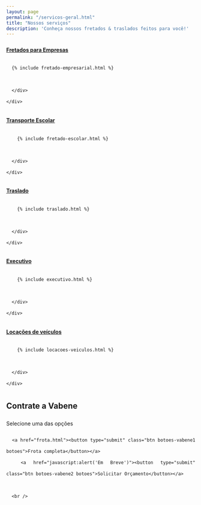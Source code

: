 ```yaml
---
layout: page
permalink: "/servicos-geral.html"
title: "Nossos serviços"
description: 'Conheça nossos fretados & traslados feitos para você!'
---
```

<div class="row" style="margin:10px 0; line-height:30px; text-align:justify">

<div class="panel-group" id="accordion" role="tablist" aria-multiselectable="true">
  <div class="panel panel-default">
    <div class="panel-heading" role="tab" id="headingOne">
      <h4 class="panel-title">
        <a role="button" data-toggle="collapse" data-parent="#accordion" href="#collapseOne" aria-expanded="true" aria-controls="collapseOne">
          <i class="fas fa-arrow-right"></i> Fretados para Empresas
        </a>
      </h4>
    </div>
    <div id="collapseOne" class="panel-collapse collapse" role="tabpanel" aria-labelledby="headingOne">
      <div class="panel-body">

      {% include fretado-empresarial.html %}

      </div>
    </div>
  </div>
  <div class="panel panel-default">
    <div class="panel-heading" role="tab" id="headingTwo">
      <h4 class="panel-title">
        <a class="collapsed" role="button" data-toggle="collapse" data-parent="#accordion" href="#collapseTwo" aria-expanded="false" aria-controls="collapseTwo">
        <i class="fas fa-arrow-right"></i> Transporte Escolar
        </a>
      </h4>
    </div>
    <div id="collapseTwo" class="panel-collapse collapse" role="tabpanel" aria-labelledby="headingTwo">
      <div class="panel-body">

        {% include fretado-escolar.html %}

      </div>
    </div>
  </div>
  <div class="panel panel-default">
    <div class="panel-heading" role="tab" id="headingThree">
      <h4 class="panel-title">
        <a class="collapsed" role="button" data-toggle="collapse" data-parent="#accordion" href="#collapseThree" aria-expanded="false" aria-controls="collapseThree">
        <i class="fas fa-arrow-right"></i> Traslado
        </a>
      </h4>
    </div>
    <div id="collapseThree" class="panel-collapse collapse" role="tabpanel" aria-labelledby="headingThree">
      <div class="panel-body">

        {% include traslado.html %}

      </div>
    </div>
  </div>

  <div class="panel panel-default">
    <div class="panel-heading" role="tab" id="headingFour">
      <h4 class="panel-title">
        <a class="collapsed" role="button" data-toggle="collapse" data-parent="#accordion" href="#collapseFour" aria-expanded="false" aria-controls="collapseFour">
        <i class="fas fa-arrow-right"></i> Executivo
        </a>
      </h4>
    </div>
    <div id="collapseFour" class="panel-collapse collapse" role="tabpanel" aria-labelledby="headingFour">
      <div class="panel-body">

        {% include executivo.html %}

      </div>
    </div>
  </div>

  <div class="panel panel-default">
    <div class="panel-heading" role="tab" id="headingFive">
      <h4 class="panel-title">
        <a class="collapsed" role="button" data-toggle="collapse" data-parent="#accordion" href="#collapseFive" aria-expanded="false" aria-controls="collapseFive">
        <i class="fas fa-arrow-right"></i> Locações de veículos
        </a>
      </h4>
    </div>
    <div id="collapseFive" class="panel-collapse collapse" role="tabpanel" aria-labelledby="headingFive">
      <div class="panel-body">

        {% include locacoes-veiculos.html %}

      </div>
    </div>
  </div>

</div>

<div class="col-md-12 col-sm-12 text-center" style="margin-top:15px;">
      <h2>Contrate a Vabene</h2>
      <p>Selecione uma das opções</p>

      <a href="frota.html"><button type="submit" class="btn botoes-vabene1 botoes">Frota completa</button></a>
      <a href="javascript:alert('Em Breve')"><button type="submit" class="btn botoes-vabene2 botoes">Solicitar Orçamento</button></a>

      <br />
</div>


</div> <!-- fecha row -->
